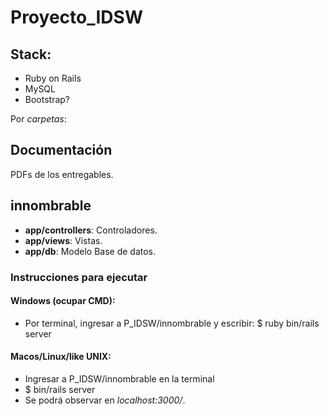 # Proyecto_IDSW

## Stack:

* Ruby on Rails
* MySQL
* Bootstrap?

Por _carpetas_:

## Documentación

PDFs de los entregables.


## innombrable

* **app/controllers**: Controladores.
* **app/views**: Vistas.
* **app/db**: Modelo Base de datos.

### Instrucciones para ejecutar

#### Windows (ocupar CMD):

* Por terminal, ingresar a P_IDSW/innombrable y escribir: $ ruby bin/rails server

#### Macos/Linux/like UNIX:

* Ingresar a P_IDSW/innombrable en la terminal
* $ bin/rails server
* Se podrá observar en _localhost:3000/_.
